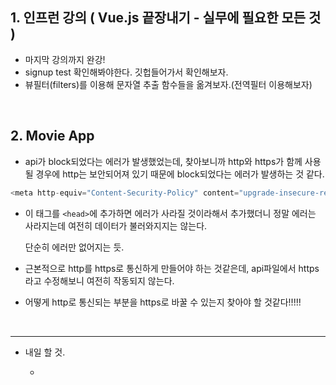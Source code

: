 <h2>1. 인프런 강의 ( Vue.js 끝장내기 - 실무에 필요한 모든 것 )</h2>

- 마지막 강의까지 완강!
- signup test 확인해봐야한다. 깃헙들어가서 확인해보자.
- 뷰필터(filters)를 이용해 문자열 추출 함수들을 옮겨보자.(전역필터 이용해보자)


<br/>

<h2>2. Movie App</h2>

- api가 block되었다는 에러가 발생했었는데,
  찾아보니까 http와 https가 함께 사용될 경우에 http는 보안되어져 있기 때문에 block되었다는 에러가 발생하는 것 같다.
  
```javascript
<meta http-equiv="Content-Security-Policy" content="upgrade-insecure-requests">
```
- 이 태그를 ```<head>```에 추가하면 에러가 사라질 것이라해서 추가했더니 정말 에러는 사라지는데 여전히 데이터가 불러와지지는 않는다.

  단순히 에러만 없어지는 듯.
- 근본적으로 http를 https로 통신하게 만들어야 하는 것같은데, api파일에서 https라고 수정해보니 여전히 작동되지 않는다.
- 어떻게 http로 통신되는 부분을 https로 바꿀 수 있는지 찾아야 할 것같다!!!!!


<br/>

     
<hr/>

- 내일 할 것.

  - 

